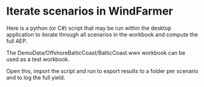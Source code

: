 # Iterate scenarios in WindFarmer

Here is a python (or C#) script that may be run within the desktop application 
to iterate through all scenarios in the workbook and compute the full AEP.

The DemoData/OffshoreBalticCoast/BalticCoast.wwx workbook can be used as a 
test workbook.

Open this, import the script and run to export results to a folder per scenario
and to log the full yield. 